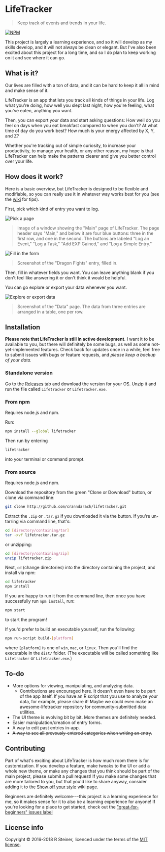 # LifeTracker

> Keep track of events and trends in your life.

[![NPM](https://nodei.co/npm/lifetracker.png?downloads=true&downloadRank=true&stars=true)](https://nodei.co/npm/lifetracker/)

This project is largely a learning experience, and so it will develop as my
skills develop, and it will not always be clean or elegant. But I've also been
excited about this project for a long time, and so I do plan to keep working on
it and see where it can go.

## What is it?

Our lives are filled with a ton of data, and it can be hard to keep it all in
mind and make sense of it.

LifeTracker is an app that lets you track all kinds of things in your life. Log
what you're doing, how well you slept last night, how you're feeling, what
you've eaten, anything you want.

Then, you can export your data and start asking questions: How well do you feel
on days when you eat breakfast compared to when you don't? At what time of day
do you work best? How much is your energy affected by X, Y, and Z?

Whether you're tracking out of simple curiosity, to increase your productivity,
to manage your health, or any other reason, my hope is that LifeTracker can
help make the patterns clearer and give you better control over your life.

## How does it work?

Here is a basic overview, but LifeTracker is designed to be flexible and
modifiable, so you can really use it in whatever way works best for you (see
the [wiki](https://github.com/cranndarach/lifetracker/wiki) for tips).

First, pick which kind of entry you want to log.

![Pick a page](screenshots/main-page.png)

>Image of a window showing the "Main" page of LifeTracker. The page header
says "Main," and below it are four blue buttons: three in the first row, and one in the second. The buttons are labeled "Log an Event," "Log a Task," "Add EXP
Gained," and "Log a Simple Entry."

![Fill in the form](screenshots/dragonFights.png)

>Screenshot of the "Dragon Fights" entry, filled in.

Then, fill in whatever fields you want. You can leave anything blank if you don't
feel like answering it or don't think it would be helpful.

You can go explore or export your data whenever you want.

![Explore or export data](screenshots/data-export.png)

>Screenshot of the "Data" page. The data from three entries are arranged in a table, one per row.

## Installation

**Please note that LifeTracker is still in active development.** I want it to
be available to you, but there will definitely be some bugs, as well as some
not-yet-implemented features. Check back for updates once in a while, feel free
to submit issues with bugs or feature requests, and *please keep a backup of
your data.*

### Standalone version

Go to the [Releases](https://github.com/cranndarach/lifetracker/releases) tab and download the version for your OS. Unzip
it and run the file called `Lifetracker` or `Lifetracker.exe`.

### From npm

Requires node.js and npm.

Run:

```sh
npm install --global lifetracker
```

Then run by entering

```sh
lifetracker
```
into your terminal or command prompt.

### From source

Requires node.js and npm.

Download the repository from the green "Clone or Download" button, or clone via
command line:

```sh
git clone http://github.com/cranndarach/lifetracker.git
```

Extract the `.zip` or `.tar.gz` if you downloaded it via the button. If you're
un-tarring via command line, that's:

```sh
cd [directory/containing/tar]
tar -xvf lifetracker.tar.gz
```

or unzipping:

```sh
cd [directory/containing/zip]
unzip lifetracker.zip
```

Next, `cd` (change directories) into the directory containing the project, and
install via npm:

```sh
cd lifetracker
npm install
```

If you are happy to run it from the command line, then once you have
successfully run `npm install`, run:

```sh
npm start
```

to start the program!

If you'd prefer to build an executable yourself, run the following:

```sh
npm run-script build-[platform]
```

where `[platform]` is one of `win`, `mac`, or `linux`. Then you'll find the
executable in the `dist/` folder. (The executable will be called something like
`Lifetracker` or `Lifetracker.exe`.)

## To-do

* More options for viewing, manipulating, and analyzing data.
  * Contributions are encouraged here. It doesn't even have to be part of the
  app itself. If you have an R script that you use to analyze your data, for
  example, please share it! Maybe we could even make an awesome-lifetracker
  repository for community-submitted data utilities.
* The UI theme is evolving bit by bit. More themes are definitely needed.
* Easier manipulation/creation of entry forms.
* A way to edit past entries in-app.
* ~~A way to see all prevously-entered categories when writing an entry.~~

## Contributing

Part of what's exciting about LifeTracker is how much room there is for
customization. If you develop a feature, make tweaks to the UI or add a whole
new theme, or make any changes that you think should be part of the main
project, please submit a pull request! If you make some changes that are more
tailored to you, but that you'd like to share anyway, consider adding it to the
[Show off your style](https://github.com/cranndarach/lifetracker/wiki/Show-off-your-style) wiki page.

Beginners are definitely welcome---this project is a learning experience for
me, so it makes sense for it to also be a learning experience for anyone! If
you're looking for a place to get started, check out the ["great-for-beginners"
issues
label](https://github.com/cranndarach/lifetracker/issues?q=is%3Aissue+is%3Aopen+label%3Agreat-for-beginners)

## License info

Copyright © 2016-2018 R Steiner, licenced under the terms of the [MIT
license](https://github.com/cranndarach/lifetracker/blob/master/LICENSE).
